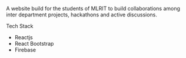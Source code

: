 
A website build for the students of MLRIT to build collaborations among inter department projects, hackathons and active discussions.

Tech Stack
- Reactjs
- React Bootstrap
- Firebase
